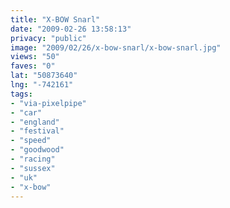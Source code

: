 ```yaml
---
title: "X-BOW Snarl"
date: "2009-02-26 13:58:13"
privacy: "public"
image: "2009/02/26/x-bow-snarl/x-bow-snarl.jpg"
views: "50"
faves: "0"
lat: "50873640"
lng: "-742161"
tags:
- "via-pixelpipe"
- "car"
- "england"
- "festival"
- "speed"
- "goodwood"
- "racing"
- "sussex"
- "uk"
- "x-bow"
---
```

<a href="/photos/2009/02/26/x-bow-snarl"></a>
